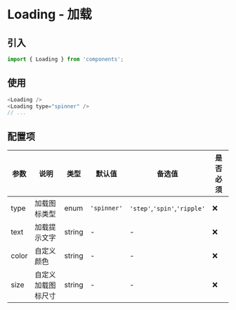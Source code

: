 # Loading - 加载

## 引入
```javascript
import { Loading } from 'components';
```
## 使用

```javascript
<Loading />
<Loading type="spinner" />
// ...
```

## 配置项
| 参数 | 说明 | 类型 | 默认值 |备选值 | 是否必须 |
| --- | --- | --- | --- | --- | --- |
| type | 加载图标类型 | enum | `'spinner'` | `'step'`,`'spin'`,`'ripple'` | ❌ |
| text | 加载提示文字 | string | - | - | ❌ |
| color | 自定义颜色 | string | - | - | ❌ |
| size | 自定义加载图标尺寸 | string | - | - | ❌ |
